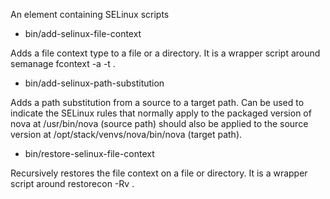 An element containing SELinux scripts

- bin/add-selinux-file-context

Adds a file context type to a file or a directory. It is a wrapper
script around semanage fcontext -a -t <type> <path>.

- bin/add-selinux-path-substitution

Adds a path substitution from a source to a target path. Can be used to
indicate the SELinux rules that normally apply to the packaged version
of nova at /usr/bin/nova (source path) should also be applied to the
source version at /opt/stack/venvs/nova/bin/nova (target path).

- bin/restore-selinux-file-context

Recursively restores the file context on a file or directory. It is a
wrapper script around restorecon -Rv <path>.

